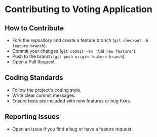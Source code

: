 
   # Contributing to Voting Application

   ## How to Contribute
   - Fork the repository and create a feature branch (`git checkout -b feature-branch`).
   - Commit your changes (`git commit -am 'Add new feature'`).
   - Push to the branch (`git push origin feature-branch`).
   - Open a Pull Request.

   ## Coding Standards
   - Follow the project's coding style.
   - Write clear commit messages.
   - Ensure tests are included with new features or bug fixes.

   ## Reporting Issues
   - Open an issue if you find a bug or have a feature request.